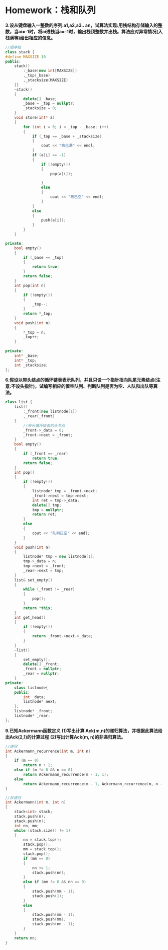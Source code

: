 # Homework：栈和队列

**3.设从键盘输入一整数的序列:a1,a2,a3.. an，试算法实现:用栈结构存储输入的整数，当ai≠-1时，将ai进栈当a=-1时，输出栈顶整数并出栈。算法应对异常情况(入栈满等)给出相应的信息。**
```c++
//顺序栈
class stack {
#define MAXSIZE 10
public:
	stack()
		:_base(new int[MAXSIZE])
		,_top(_base)
		,_stacksize(MAXSIZE)
	{}
	~stack()
	{
		delete[] _base;
		_base = _top = nullptr;
		_stacksize = 0;
	}
	void store(int* a)
	{
		for (int i = 0; i < _top - _base; i++)
		{
			if (_top == _base + _stacksize)
			{
				cout << "栈已满" << endl;
			}
			if (a[i] == -1)
			{
				if (!empty())
				{
					pop(a[i]);

				}
				else
				{
					cout << "栈已空" << endl;
				}
			}
			else
			{
				push(a[i]);
			}
		}
	}

private:
	bool empty()
	{
		if (_base == _top)
		{
			return true;
		}
		return false;
	}
	int pop(int n)
	{
		if (!empty())
		{
			_top--;
		}
		return *_top;
	}
	void push(int n)
	{
		*_top = n;
		_top++;
	}
	
private:
	int* _base;
	int* _top;
	int _stacksize;
};
```
<div style="page-break-after: always;"></div>

**6.假设以带头结点的循环链表表示队列，并且只设一个指针指向队尾元素结点(注意:不设头指针)，试编写相应的置空队列、判断队列是否为空、人队和出队等算法。**
```c++
class list {
	list()
		:_front(new listnode[1])
		,_rear(_front)
	{
		//带头循环链表的头节点
		_front->_data = 0;
		_front->next = _front;
	}
	bool empty()
	{
		if (_front == _rear)
			return true;
		return false;
	}
	int pop()
	{
		if (!empty())
		{
			listnode* tmp = _front->next;
			_front->next = tmp->next;
			int ret = tmp->_data;
			delete[] tmp;
			tmp = nullptr;
			return ret;
		}
		else
		{
			cout << "队列已空" << endl;
		}
	}
	void push(int n)
	{
		listnode* tmp = new listnode[1];
		tmp->_data = n;
		tmp->next = _front;
		_rear->next = tmp;
	}
	list& set_empty()
	{
		while (_front != _rear)
		{
			pop();
		}
		return *this;
	}
	int get_head()
	{
		if (!empty())
		{
			return _front->next->_data;
		}
	}
	~list()
	{
		set_empty();
		delete[] _front;
		_front = nullptr;
		_rear = nullptr;
	}
private:
	class listnode{
	public:
		int _data;
		listnode* next;
	};
	listnode* _front;
	listnode* _rear;
};
```
<div style="page-break-after: always;"></div>



**9.已知Ackermann函数定义**
**(1)写出计算 Ack(m,n)的递归算法，并根据此算法给出Ack(2,1)的计算过程**
**(2)写出计算Ack(m, n)的非递归算法。**

```c++
//递归
int Ackermann_recurrence(int m, int n)
{
	if (m == 0)
		return n + 1;
	else if (m != 0 && n == 0)
		return Ackermann_recurrence(m - 1, 1);
	else
		return Ackermann_recurrence(m - 1, Ackermann_recurrence(m, n - 1));
}

//非递归
int Ackermann(int m, int n)
{
	stack<int> stack;
	stack.push(m);
	stack.push(n);
	int nn, mm;
	while (stack.size() != 1)
	{
		nn = stack.top();
		stack.pop();
		mm = stack.top();
		stack.pop();
		if (mm == 0)
		{
			nn += 1;
			stack.push(nn);
		}
		else if (mm != 0 && nn == 0)
		{
			stack.push(mm - 1);
			stack.push(1);
		}
		else
		{
			stack.push(mm - 1);
			stack.push(mm);
			stack.push(nn - 1);
		}
	}
	return nn;
}
```